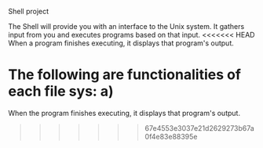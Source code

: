 Shell project

The Shell will provide you with an interface to the Unix system.
It gathers input from you and executes programs based on that input.
<<<<<<< HEAD
When a program finishes executing, it displays that program's output.

The following are functionalities of each file sys:
a) 
=======
When the program finishes executing, it displays that program's output.
>>>>>>> 67e4553e3037e21d2629273b67a0f4e83e88395e
